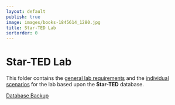 ```yaml
---
layout: default
publish: true
image: images/books-1845614_1280.jpg
title: Star-TED Lab
sortorder: 0
---
```

# Star-TED Lab

This folder contains the [general lab requirements](Lab-Requirements) and the [individual scenarios](Lab-ProjectSelection) for the lab based upon the **Star-TED** database.

[Database Backup](StarTED.bak)
